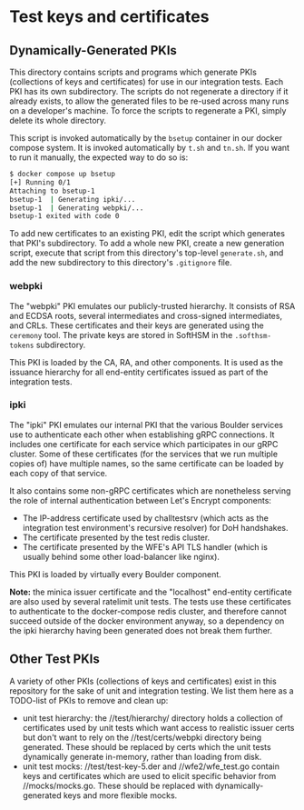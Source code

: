 # Test keys and certificates

## Dynamically-Generated PKIs

This directory contains scripts and programs which generate PKIs (collections of
keys and certificates) for use in our integration tests. Each PKI has its own
subdirectory. The scripts do not regenerate a directory if it already exists, to
allow the generated files to be re-used across many runs on a developer's
machine. To force the scripts to regenerate a PKI, simply delete its whole
directory.

This script is invoked automatically by the `bsetup` container in our docker
compose system. It is invoked automatically by `t.sh` and `tn.sh`. If you want
to run it manually, the expected way to do so is:

```sh
$ docker compose up bsetup
[+] Running 0/1
Attaching to bsetup-1
bsetup-1  | Generating ipki/...
bsetup-1  | Generating webpki/...
bsetup-1 exited with code 0
```

To add new certificates to an existing PKI, edit the script which generates that
PKI's subdirectory. To add a whole new PKI, create a new generation script,
execute that script from this directory's top-level `generate.sh`, and add the
new subdirectory to this directory's `.gitignore` file.

### webpki

The "webpki" PKI emulates our publicly-trusted hierarchy. It consists of RSA and
ECDSA roots, several intermediates and cross-signed intermediates, and CRLs.
These certificates and their keys are generated using the `ceremony` tool. The
private keys are stored in SoftHSM in the `.softhsm-tokens` subdirectory.

This PKI is loaded by the CA, RA, and other components. It is used as the
issuance hierarchy for all end-entity certificates issued as part of the
integration tests.

### ipki

The "ipki" PKI emulates our internal PKI that the various Boulder services use
to authenticate each other when establishing gRPC connections. It includes one
certificate for each service which participates in our gRPC cluster. Some of
these certificates (for the services that we run multiple copies of) have
multiple names, so the same certificate can be loaded by each copy of that
service.

It also contains some non-gRPC certificates which are nonetheless serving the
role of internal authentication between Let's Encrypt components:

- The IP-address certificate used by challtestsrv (which acts as the integration
  test environment's recursive resolver) for DoH handshakes.
- The certificate presented by the test redis cluster.
- The certificate presented by the WFE's API TLS handler (which is usually
  behind some other load-balancer like nginx).

This PKI is loaded by virtually every Boulder component.

**Note:** the minica issuer certificate and the "localhost" end-entity
certificate are also used by several ratelimit unit tests. The tests
use these certificates to authenticate to the docker-compose redis cluster, and
therefore cannot succeed outside of the docker environment anyway, so a
dependency on the ipki hierarchy having been generated does not break them
further.

## Other Test PKIs

A variety of other PKIs (collections of keys and certificates) exist in this
repository for the sake of unit and integration testing. We list them here as a
TODO-list of PKIs to remove and clean up:

- unit test hierarchy: the //test/hierarchy/ directory holds a collection of
  certificates used by unit tests which want access to realistic issuer certs
  but don't want to rely on the //test/certs/webpki directory being generated.
  These should be replaced by certs which the unit tests dynamically generate
  in-memory, rather than loading from disk.
- unit test mocks: //test/test-key-5.der and //wfe2/wfe_test.go contain keys and
  certificates which are used to elicit specific behavior from //mocks/mocks.go.
  These should be replaced with dynamically-generated keys and more flexible
  mocks.
